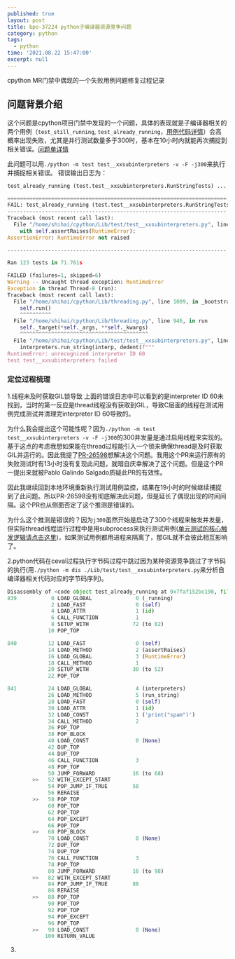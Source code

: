 ```yaml
---
published: true
layout: post
title: bpo-37224 python子编译器资源竞争问题
category: python
tags:
  - python
time: '2021.08.22 15:47:00'
excerpt: null
---
```

cpython MR门禁中偶现的一个失败用例问题修复过程记录 

<!--more-->

## 问题背景介绍
这个问题是cpython项目门禁中发现的一个问题，具体的表现就是子编译器相关的两个用例（`test_still_running`, `test_already_running`，[用例代码详情](https://github.com/python/cpython/blob/main/Lib/test/test__xxsubinterpreters.py#L843-L846)）会高概率出现失败，尤其是并行测试数量多于300时，基本在10小时内就能再次捕捉到相关错误。[问题单详情](https://bugs.python.org/issue37224)

此问题可以用`./python -m test test__xxsubinterpreters -v -F -j300`来执行并捕捉相关错误。
错误输出日志为：
```python
test_already_running (test.test__xxsubinterpreters.RunStringTests) ... FAIL

======================================================================
FAIL: test_already_running (test.test__xxsubinterpreters.RunStringTests)
----------------------------------------------------------------------
Traceback (most recent call last):
  File "/home/shihai/cpython/Lib/test/test__xxsubinterpreters.py", line 834, in test_already_running
    with self.assertRaises(RuntimeError):
AssertionError: RuntimeError not raised

----------------------------------------------------------------------

Ran 123 tests in 71.761s

FAILED (failures=1, skipped=6)
Warning -- Uncaught thread exception: RuntimeError
Exception in thread Thread-8 (run):
Traceback (most recent call last):
  File "/home/shihai/cpython/Lib/threading.py", line 1009, in _bootstrap_inner
    self.run()
    ^^^^^^^^^^
  File "/home/shihai/cpython/Lib/threading.py", line 946, in run
    self._target(*self._args, **self._kwargs)
    ^^^^^^^^^^^^^^^^^^^^^^^^^^^^^^^^^^^^^^^^^
  File "/home/shihai/cpython/Lib/test/test__xxsubinterpreters.py", line 48, in run
    interpreters.run_string(interp, dedent(f"""
RuntimeError: unrecognized interpreter ID 60
test test__xxsubinterpreters failed
```

### 定位过程梳理
1.线程未及时获取GIL锁导致
上面的错误日志中可以看到的是interpreter ID 60未找到，当时的第一反应是thread线程没有获取到GIL，导致C层面的线程在测试用例完成测试并清理完interpreter ID 60导致的。

为什么我会提出这个可能性呢？因为`./python -m test test__xxsubinterpreters -v -F -j300`的300并发量是通过启用线程来实现的。基于这点的考虑我想如果能在thread过程能引入一个锁来确保thread是及时获取GIL并运行的。因此我提了[PR-26598](https://github.com/python/cpython/pull/26598)想解决这个问题。我用这个PR来运行原有的失败测试时有13小时没有复现此问题，就暗自庆幸解决了这个问题。但是这个PR一提出来就被Pablo Galindo Salgado质疑此PR的有效性。

因此我继续回到本地环境重新执行测试用例监控，结果在19小时的时候继续捕捉到了此问题。所以PR-26598没有彻底解决此问题，但是延长了偶现出现的时间间隔。这个PR也从侧面否定了这个推测是错误的。

为什么这个推测是错误的？因为`j300`虽然开始是启动了300个线程来触发并发量，但实际thread线程运行过程中是用subprocess来执行测试用例([单元测试的核心触发逻辑请点击这里](https://github.com/python/cpython/blob/main/Lib/test/libregrtest/runtest_mp.py#L55))，如果测试用例都用进程来隔离了，那GIL就不会彼此相互影响了。

2.python代码在ceval过程执行字节码过程中跳过因为某种资源竞争跳过了字节码的执行(用`./python -m dis ./Lib/test/test__xxsubinterpreters.py`来分析自编译器相关代码对应的字节码序列)。
```python
Disassembly of <code object test_already_running at 0x7faf152bc190, file "./Lib/test/test__xxsubinterpreters.py", line 838>:
839           0 LOAD_GLOBAL              0 (_running)
              2 LOAD_FAST                0 (self)
              4 LOAD_ATTR                1 (id)
              6 CALL_FUNCTION            1
              8 SETUP_WITH              72 (to 82)
             10 POP_TOP

840          12 LOAD_FAST                0 (self)
             14 LOAD_METHOD              2 (assertRaises)
             16 LOAD_GLOBAL              3 (RuntimeError)
             18 CALL_METHOD              1
             20 SETUP_WITH              30 (to 52)
             22 POP_TOP

841          24 LOAD_GLOBAL              4 (interpreters)
             26 LOAD_METHOD              5 (run_string)
             28 LOAD_FAST                0 (self)
             30 LOAD_ATTR                1 (id)
             32 LOAD_CONST               1 ('print("spam")')
             34 CALL_METHOD              2
             36 POP_TOP
             38 POP_BLOCK
             40 LOAD_CONST               0 (None)
             42 DUP_TOP
             44 DUP_TOP
             46 CALL_FUNCTION            3
             48 POP_TOP
             50 JUMP_FORWARD            16 (to 68)
        >>   52 WITH_EXCEPT_START
             54 POP_JUMP_IF_TRUE        58
             56 RERAISE
        >>   58 POP_TOP
             60 POP_TOP
             62 POP_TOP
             64 POP_EXCEPT
             66 POP_TOP
        >>   68 POP_BLOCK
             70 LOAD_CONST               0 (None)
             72 DUP_TOP
             74 DUP_TOP
             76 CALL_FUNCTION            3
             78 POP_TOP
             80 JUMP_FORWARD            16 (to 98)
        >>   82 WITH_EXCEPT_START
             84 POP_JUMP_IF_TRUE        88
             86 RERAISE
        >>   88 POP_TOP
             90 POP_TOP
             92 POP_TOP
             94 POP_EXCEPT
             96 POP_TOP
        >>   98 LOAD_CONST               0 (None)
            100 RETURN_VALUE
```

3.

